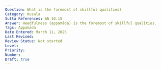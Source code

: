 ```yaml
---
Question: What is the foremost of skillful qualities?
Category: Kusala
Sutta References: AN 10.15
Answer: Heedfulness (appamāda) is the foremost of skillful qualities.
Tags: Appamāda
Date Entered: March 11, 2025
Last Revised:
Review Status: Not started
Level: 
Priority: 
Number: 
Draft: true
---
```

